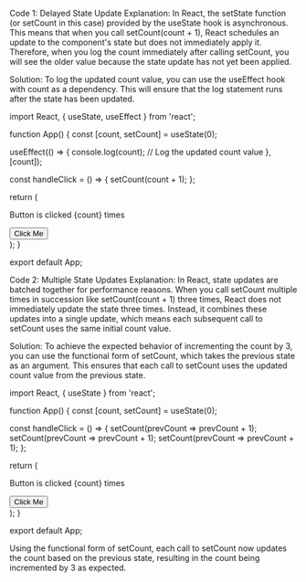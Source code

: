 Code 1: Delayed State Update
Explanation:
In React, the setState function (or setCount in this case) provided by the useState hook is asynchronous. This means that when you call setCount(count + 1), React schedules an update to the component's state but does not immediately apply it. Therefore, when you log the count immediately after calling setCount, you will see the older value because the state update has not yet been applied.

Solution:
To log the updated count value, you can use the useEffect hook with count as a dependency. This will ensure that the log statement runs after the state has been updated.







import React, { useState, useEffect } from 'react';

function App() {
  const [count, setCount] = useState(0);

  useEffect(() => {
    console.log(count); // Log the updated count value
  }, [count]);

  const handleClick = () => {
    setCount(count + 1);
  };

  return (
    <div>
      <p>Button is clicked {count} times</p>
      <button onClick={handleClick}>Click Me</button>
    </div>
  );
}

export default App;







Code 2: Multiple State Updates
Explanation:
In React, state updates are batched together for performance reasons. When you call setCount multiple times in succession like setCount(count + 1) three times, React does not immediately update the state three times. Instead, it combines these updates into a single update, which means each subsequent call to setCount uses the same initial count value.

Solution:
To achieve the expected behavior of incrementing the count by 3, you can use the functional form of setCount, which takes the previous state as an argument. This ensures that each call to setCount uses the updated count value from the previous state.






import React, { useState } from 'react';

function App() {
  const [count, setCount] = useState(0);

  const handleClick = () => {
    setCount(prevCount => prevCount + 1);
    setCount(prevCount => prevCount + 1);
    setCount(prevCount => prevCount + 1);
  };

  return (
    <div>
      <p>Button is clicked {count} times</p>
      <button onClick={handleClick}>Click Me</button>
    </div>
  );
}


export default App;





Using the functional form of setCount, each call to setCount now updates the count based on the previous state, resulting in the count being incremented by 3 as expected.